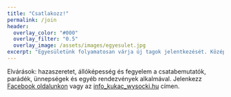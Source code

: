 ```yaml
---
title: "Csatlakozz!"
permalink: /join
header:
  overlay_color: "#000"
  overlay_filter: "0.5"
  overlay_image: /assets/images/egyesulet.jpg
excerpt: "Egyesületünk folyamatosan várja új tagok jelentkezését. Középiskolások számára önkéntes szolgálatot is tudunk igazolni."
---
```



Elvárások: hazaszeretet, állóképesség és fegyelem a csatabemutatók, parádék, ünnepségek és egyéb
rendezvények alkalmával. Jelenkezz [Facebook oldalunkon](http://facebook.com/wysockilegio) vagy az [info_kukac_wysocki.hu](mailto:info_kukac_wysocki.hu) címen.
